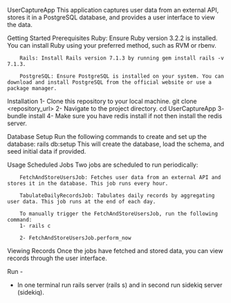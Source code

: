 UserCaptureApp
This application captures user data from an external API, stores it in a PostgreSQL database, and provides a user interface to view the data.

Getting Started
	Prerequisites
		Ruby: Ensure Ruby version 3.2.2 is installed. You can install Ruby using your preferred method, such as RVM or rbenv.

		Rails: Install Rails version 7.1.3 by running gem install rails -v 7.1.3.

		PostgreSQL: Ensure PostgreSQL is installed on your system. You can download and install PostgreSQL from the official website or use a package manager.

Installation
	1- Clone this repository to your local machine.
			git clone <repository_url>
	2- Navigate to the project directory.
		 	cd UserCaptureApp
	3- bundle install
	4- Make sure you have redis install if not then install the redis server.

Database Setup
	Run the following commands to create and set up the database:
		rails db:setup
	This will create the database, load the schema, and seed initial data if provided.

Usage
 	Scheduled Jobs
		Two jobs are scheduled to run periodically:

		FetchAndStoreUsersJob: Fetches user data from an external API and stores it in the database. This job runs every hour.

		TabulateDailyRecordsJob: Tabulates daily records by aggregating user data. This job runs at the end of each day.

		To manually trigger the FetchAndStoreUsersJob, run the following command:
		1- rails c

		2- FetchAndStoreUsersJob.perform_now

Viewing Records
	Once the jobs have fetched and stored data, you can view records through the user interface.

Run - 
  - In one terminal run rails server (rails s) and in second run sidekiq server (sidekiq).
